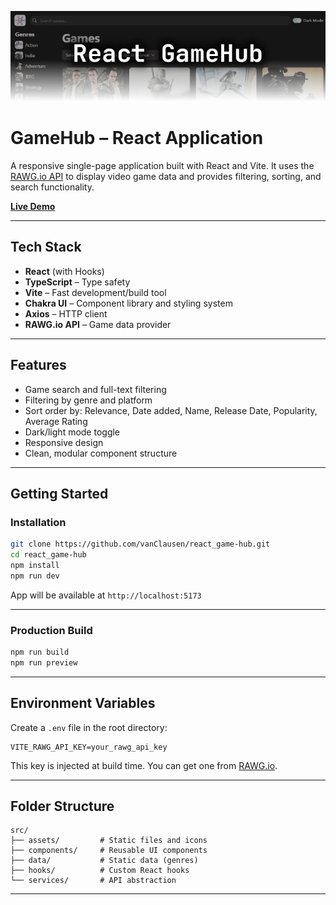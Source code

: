 [![GameHubBanner](./.readme_data/gameHub_banner-01.png)](https://react-game-hub-gules.vercel.app/)

# GameHub – React Application

A responsive single-page application built with React and Vite. It uses the [RAWG.io API](https://rawg.io/apidocs) to display video game data and provides filtering, sorting, and search functionality.

**[Live Demo](https://react-game-hub-gules.vercel.app/)**

---

## Tech Stack

- **React** (with Hooks)
- **TypeScript** – Type safety
- **Vite** – Fast development/build tool
- **Chakra UI** – Component library and styling system
- **Axios** – HTTP client
- **RAWG.io API** – Game data provider

---

## Features

- Game search and full-text filtering
- Filtering by genre and platform
- Sort order by: Relevance, Date added, Name, Release Date, Popularity, Average Rating
- Dark/light mode toggle
- Responsive design
- Clean, modular component structure

---

## Getting Started

### Installation

```bash
git clone https://github.com/vanClausen/react_game-hub.git
cd react_game-hub
npm install
npm run dev
```

App will be available at `http://localhost:5173`

---

### Production Build

```bash
npm run build
npm run preview
```

---

## Environment Variables

Create a `.env` file in the root directory:

```env
VITE_RAWG_API_KEY=your_rawg_api_key
```

This key is injected at build time. You can get one from [RAWG.io](https://rawg.io/apidocs).

---

## Folder Structure

```
src/
├── assets/         # Static files and icons
├── components/     # Reusable UI components
├── data/           # Static data (genres)
├── hooks/          # Custom React hooks
└── services/       # API abstraction
```

---

